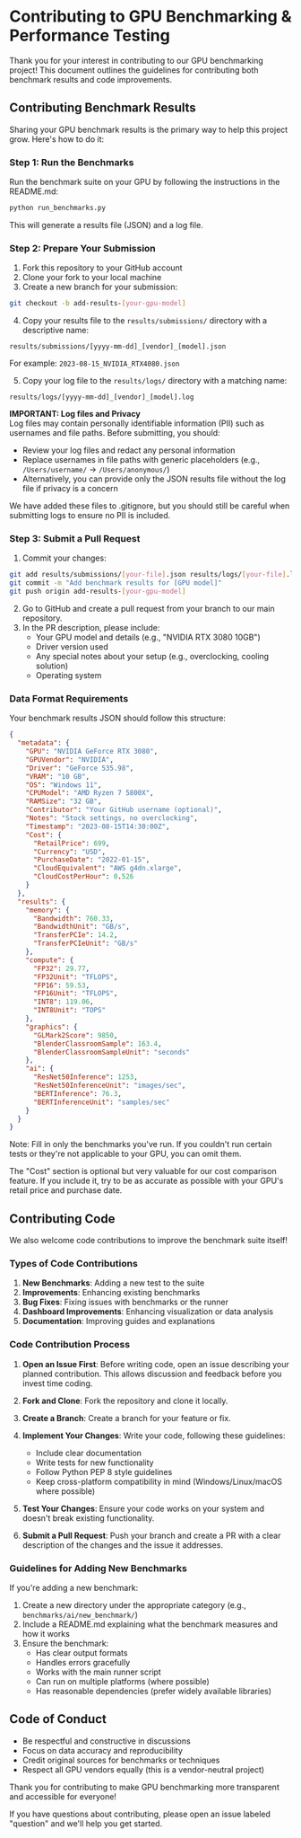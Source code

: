 # Contributing to GPU Benchmarking & Performance Testing

Thank you for your interest in contributing to our GPU benchmarking project! This document outlines the guidelines for contributing both benchmark results and code improvements.

## Contributing Benchmark Results

Sharing your GPU benchmark results is the primary way to help this project grow. Here's how to do it:

### Step 1: Run the Benchmarks

Run the benchmark suite on your GPU by following the instructions in the README.md:

```bash
python run_benchmarks.py
```

This will generate a results file (JSON) and a log file.

### Step 2: Prepare Your Submission

1. Fork this repository to your GitHub account
2. Clone your fork to your local machine
3. Create a new branch for your submission:

```bash
git checkout -b add-results-[your-gpu-model]
```

4. Copy your results file to the `results/submissions/` directory with a descriptive name:

```
results/submissions/[yyyy-mm-dd]_[vendor]_[model].json
```

For example: `2023-08-15_NVIDIA_RTX4080.json`

5. Copy your log file to the `results/logs/` directory with a matching name:

```
results/logs/[yyyy-mm-dd]_[vendor]_[model].log
```

**IMPORTANT: Log files and Privacy**  
Log files may contain personally identifiable information (PII) such as usernames and file paths. Before submitting, you should:
- Review your log files and redact any personal information
- Replace usernames in file paths with generic placeholders (e.g., `/Users/username/` → `/Users/anonymous/`)
- Alternatively, you can provide only the JSON results file without the log file if privacy is a concern

We have added these files to .gitignore, but you should still be careful when submitting logs to ensure no PII is included.

### Step 3: Submit a Pull Request

1. Commit your changes:

```bash
git add results/submissions/[your-file].json results/logs/[your-file].log
git commit -m "Add benchmark results for [GPU model]"
git push origin add-results-[your-gpu-model]
```

2. Go to GitHub and create a pull request from your branch to our main repository.
3. In the PR description, please include:
   - Your GPU model and details (e.g., "NVIDIA RTX 3080 10GB")
   - Driver version used
   - Any special notes about your setup (e.g., overclocking, cooling solution)
   - Operating system

### Data Format Requirements

Your benchmark results JSON should follow this structure:

```json
{
  "metadata": {
    "GPU": "NVIDIA GeForce RTX 3080",
    "GPUVendor": "NVIDIA",
    "Driver": "GeForce 535.98",
    "VRAM": "10 GB",
    "OS": "Windows 11",
    "CPUModel": "AMD Ryzen 7 5800X",
    "RAMSize": "32 GB",
    "Contributor": "Your GitHub username (optional)",
    "Notes": "Stock settings, no overclocking",
    "Timestamp": "2023-08-15T14:30:00Z",
    "Cost": {
      "RetailPrice": 699,
      "Currency": "USD",
      "PurchaseDate": "2022-01-15",
      "CloudEquivalent": "AWS g4dn.xlarge",
      "CloudCostPerHour": 0.526
    }
  },
  "results": {
    "memory": {
      "Bandwidth": 760.33,
      "BandwidthUnit": "GB/s",
      "TransferPCIe": 14.2,
      "TransferPCIeUnit": "GB/s"
    },
    "compute": {
      "FP32": 29.77,
      "FP32Unit": "TFLOPS",
      "FP16": 59.53,
      "FP16Unit": "TFLOPS",
      "INT8": 119.06,
      "INT8Unit": "TOPS"
    },
    "graphics": {
      "GLMark2Score": 9850,
      "BlenderClassroomSample": 163.4,
      "BlenderClassroomSampleUnit": "seconds"
    },
    "ai": {
      "ResNet50Inference": 1253,
      "ResNet50InferenceUnit": "images/sec",
      "BERTInference": 76.3,
      "BERTInferenceUnit": "samples/sec"
    }
  }
}
```

Note: Fill in only the benchmarks you've run. If you couldn't run certain tests or they're not applicable to your GPU, you can omit them.

The "Cost" section is optional but very valuable for our cost comparison feature. If you include it, try to be as accurate as possible with your GPU's retail price and purchase date.

## Contributing Code

We also welcome code contributions to improve the benchmark suite itself!

### Types of Code Contributions

1. **New Benchmarks**: Adding a new test to the suite
2. **Improvements**: Enhancing existing benchmarks
3. **Bug Fixes**: Fixing issues with benchmarks or the runner
4. **Dashboard Improvements**: Enhancing visualization or data analysis
5. **Documentation**: Improving guides and explanations

### Code Contribution Process

1. **Open an Issue First**: Before writing code, open an issue describing your planned contribution. This allows discussion and feedback before you invest time coding.

2. **Fork and Clone**: Fork the repository and clone it locally.

3. **Create a Branch**: Create a branch for your feature or fix.

4. **Implement Your Changes**: Write your code, following these guidelines:
   - Include clear documentation
   - Write tests for new functionality
   - Follow Python PEP 8 style guidelines
   - Keep cross-platform compatibility in mind (Windows/Linux/macOS where possible)

5. **Test Your Changes**: Ensure your code works on your system and doesn't break existing functionality.

6. **Submit a Pull Request**: Push your branch and create a PR with a clear description of the changes and the issue it addresses.

### Guidelines for Adding New Benchmarks

If you're adding a new benchmark:

1. Create a new directory under the appropriate category (e.g., `benchmarks/ai/new_benchmark/`)
2. Include a README.md explaining what the benchmark measures and how it works
3. Ensure the benchmark:
   - Has clear output formats
   - Handles errors gracefully
   - Works with the main runner script
   - Can run on multiple platforms (where possible)
   - Has reasonable dependencies (prefer widely available libraries)

## Code of Conduct

- Be respectful and constructive in discussions
- Focus on data accuracy and reproducibility
- Credit original sources for benchmarks or techniques
- Respect all GPU vendors equally (this is a vendor-neutral project)

Thank you for contributing to make GPU benchmarking more transparent and accessible for everyone!

If you have questions about contributing, please open an issue labeled "question" and we'll help you get started. 